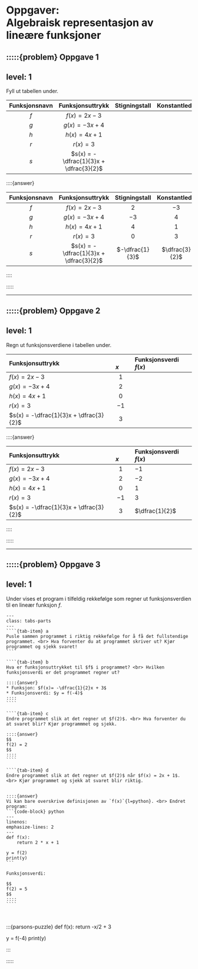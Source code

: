 # Oppgaver: <br> Algebraisk representasjon av lineære funksjoner

:::::{problem} Oppgave 1
---
level: 1
---
Fyll ut tabellen under.

| Funksjonsnavn | Funksjonsuttrykk | Stigningstall | Konstantledd |
| :---: | :---: | :---: | :---: |
| $f$ | $f(x) = 2x - 3$ |  |  |
| $g$ | $g(x) = -3x + 4$ |  |  |
| $h$ | $h(x) = 4x + 1$ |  |  |
| $r$ | $r(x) = 3$ |  |  |
| $s$ | $s(x) = -\dfrac{1}{3}x + \dfrac{3}{2}$ |  |  |

::::{answer}

| Funksjonsnavn | Funksjonsuttrykk | Stigningstall | Konstantledd |
| :---: | :---: | :---: | :---: |
| $f$ | $f(x) = 2x - 3$ | $2$ | $-3$ |
| $g$ | $g(x) = -3x + 4$ | $-3$ | $4$ |
| $h$ | $h(x) = 4x + 1$ | $4$ | $1$ |
| $r$ | $r(x) = 3$ | $0$ | $3$ |
| $s$ | $s(x) = -\dfrac{1}{3}x + \dfrac{3}{2}$ | $-\dfrac{1}{3}$ | $\dfrac{3}{2}$ |

::::

:::::


---

:::::{problem} Oppgave 2
---
level: 1
---

Regn ut funksjonsverdiene i tabellen under.

| Funksjonsuttrykk | $\quad x \quad$ | Funksjonsverdi $f(x)$ |
| :--- | :---: | :--- |
| $f(x) = 2x - 3$ | $1$ |  |
| $g(x) = -3x + 4$ | $2$ |  |
| $h(x) = 4x + 1$ | $0$ |  |
| $r(x) = 3$ | $-1$ |  |
| $s(x) = -\dfrac{1}{3}x + \dfrac{3}{2}$ | $3$ |  |

::::{answer}

| Funksjonsuttrykk | $\quad x \quad$ | Funksjonsverdi $f(x)$ |
| :--- | :---: | :--- |
| $f(x) = 2x - 3$ | $1$ | $-1$ |    
| $g(x) = -3x + 4$ | $2$ | $-2$ |
| $h(x) = 4x + 1$ | $0$ | $1$ |
| $r(x) = 3$ | $-1$ | $3$ |
| $s(x) = -\dfrac{1}{3}x + \dfrac{3}{2}$ | $3$ | $\dfrac{1}{2}$ |

::::

:::::

---

:::::{problem} Oppgave 3
---
level: 1
---

Under vises et program i tilfeldig rekkefølge som regner ut funksjonsverdien til en lineær funksjon $f$.

`````{tab-set}
---
class: tabs-parts
---
````{tab-item} a
Pusle sammen programmet i riktig rekkefølge for å få det fullstendige programmet. <br> Hva forventer du at programmet skriver ut? Kjør programmet og sjekk svaret!
````

````{tab-item} b
Hva er funksjonsuttrykket til $f$ i programmet? <br> Hvilken funksjonsverdi er det programmet regner ut?

::::{answer}
* Funksjon: $f(x)= -\dfrac{1}{2}x + 3$
* Funksjonsverdi: $y = f(-4)$
::::
````

````{tab-item} c
Endre programmet slik at det regner ut $f(2)$. <br> Hva forventer du at svaret blir? Kjør programmmet og sjekk.

::::{answer}
$$
f(2) = 2
$$
::::
````

````{tab-item} d
Endre programmet slik at det regner ut $f(2)$ når $f(x) = 2x + 1$. <br> Kjør programmet og sjekk at svaret blir riktig.


::::{answer}
Vi kan bare overskrive definisjonen av `f(x)`{l=python}. <br> Endret program:
```{code-block} python
---
linenos:
emphasize-lines: 2
---
def f(x):
    return 2 * x + 1

y = f(2)
print(y)
```

Funksjonsverdi:

$$
f(2) = 5
$$
::::
````
`````

<br>

:::{parsons-puzzle}
def f(x):
    return -x/2 + 3

y = f(-4)
print(y)

:::


:::::

